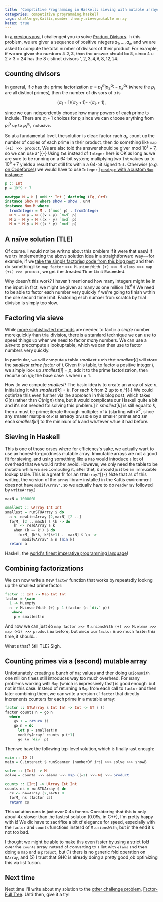 ```yaml
---
title: 'Competitive Programming in Haskell: sieving with mutable arrays'
categories: competitive programming,haskell
tags: challenge,Kattis,number theory,sieve,mutable array
katex: true
---
```


In [a previous
post](https://byorgey.github.io/blog/posts/2024/05/28/competitive-programming-in-haskell-two-problems.html)
I challenged you to solve [Product
Divisors](https://open.kattis.com/problems/productdivisors).  In this
problem, we are given a sequence of positive integers $a_1, \dots,
a_n$, and we are asked to compute the total number of divisors of
their product.  For example, if we are given the numbers $4, 2, 3$,
then the answer should be $8$, since $4 \times 2 \times 3 = 24$ has
the $8$ distinct divisors $1, 2, 3, 4, 6, 8, 12, 24$.

## Counting divisors

In general, if $a$ has the prime factorization $a = p_1^{\alpha_1} p_2^{\alpha_2}
\cdots p_k^{\alpha_k}$ (where the $p_i$ are all distinct primes), then
the number of divisors of $a$ is

$$(\alpha_1 + 1)(\alpha_2 + 1) \cdots (\alpha_k + 1),$$

since we can independently choose how many powers of each prime to
include.  There are $\alpha_i + 1$ choices for $p_i$ since we can
choose anything from $p_i^0$ up to $p_i^{\alpha_i}$, inclusive.

So at a fundamental level, the solution is clear: factor each $a_i$,
count up the number of copies of each prime in their product, then do
something like `map (+1) >>> product`.  We are also told the answer
should be given mod $10^9 + 7$, so we can use a^[{-} Using `Int`
instead of `Integer` here is OK as long as we are sure to be running
on a 64-bit system; multiplying two `Int` values up to $10^9 + 7$
yields a result that still fits within a 64-bit signed `Int`.
Otherwise (*e.g.* [on Codeforces](https://byorgey.github.io/blog/posts/2021/09/21/competitive-programming-in-haskell-codeforces-educational-round-114.html)) we would have to use `Integer`.] [`newtype` with a
custom `Num` instance](https://byorgey.github.io/blog/posts/2020/02/15/competitive-programming-in-haskell-modular-arithmetic-part-1.html):

```haskell
p :: Int
p = 10^9 + 7

newtype M = M { unM :: Int } deriving (Eq, Ord)
instance Show M where show = show . unM
instance Num M where
  fromInteger = M . (`mod` p) . fromInteger
  M x + M y = M ((x + y) `mod` p)
  M x - M y = M ((x - y) `mod` p)
  M x * M y = M ((x * y) `mod` p)
```

## A naïve solution (TLE)

Of course, I would not be writing about this problem if it were that
easy!  If we try implementing the above solution idea in a
straightforward way---for example, if we [take the simple factoring code from this blog
post](https://byorgey.wordpress.com/2020/02/07/competitive-programming-in-haskell-primes-and-factoring/)
and then do something like `map factor >>> M.unionsWith (+) >>> M.elems >>> map (+1) >>> product`, we get the dreaded Time Limit Exceeded.

Why doesn't this work?  I haven't mentioned how many integers might be
in the input: in fact, we might be given as many as one million ($10^6$)!  We need
to be able to factor each number very quickly if we're going to finish
within the one second time limit.  Factoring each number from scratch
by trial division is simply too slow.

## Factoring via sieve

While [more sophisticated methods](https://cp-algorithms.com/algebra/factorization.html) are needed to factor a *single*
number more quickly than trial division, there is a standard technique
we can use to speed things up when we need to factor *many* numbers.
We can use a *sieve* to precompute a lookup table, which we can then
use to factor numbers very quickly.

In particular, we will compute a table $\mathit{smallest}$ such that
$\mathit{smallest}[i]$ will store the *smallest prime factor* of $i$.
Given this table, to factor a positive integer $i$, we simply look up
$\mathit{smallest}[i] = p$, add it to the prime factorization, then
recurse on $i/p$; the base case is when $i = 1$.

How do we compute $\mathit{smallest}$?  The basic idea is to create an
array of size $n$, initializing it with $\mathit{smallest}[k] =
k$. For each $k$ from $2$ up to $n$,^[{-} We could optimize this even
further via the [approach in this blog
post](https://codeforces.com/blog/entry/54090), which takes $O(n)$
rather than $O(n \lg n)$ time, but it would complicate our Haskell
quite a bit and it's not needed for solving this problem.] if
$\mathit{smallest}[k]$ is still equal to $k$, then $k$ must be prime;
iterate through multiples of $k$ (starting with $k^2$, since any
smaller multiple of $k$ is already divisible by a smaller prime) and
set each $\mathit{smallest}[ki]$ to the minimum of $k$ and whatever
value it had before.

## Sieving in Haskell

This is one of those cases where for efficiency's sake, we actually
want to use an honest-to-goodness mutable array.  Immutable arrays are
not a good fit for sieving, and using something like a `Map` would
introduce a lot of overhead that we would rather avoid.  However, we
only need the table to be mutable while we are computing it; after
that, it should just be an immutable lookup table.  This is a great fit
for an `STUArray`:^[{-} Note that as of this writing, the version of the
`array` library installed in the Kattis environment does not have
`modifyArray'`, so we actually have to do `readArray` followed by
`writeArray`.]

```haskell
maxN = 1000000

smallest :: UArray Int Int
smallest = runSTUArray $ do
  a <- newListArray (2,maxN) [2 ..]
  forM_ [2 .. maxN] $ \k -> do
    k' <- readArray a k
    when (k == k') $ do
      forM_ [k*k, k*(k+1) .. maxN] $ \n ->
        modifyArray' a n (min k)
  return a
```

Haskell, the [world's finest imperative programming language](http://research.microsoft.com/en-us/um/people/simonpj/papers/marktoberdorf/mark.pdf)!

## Combining factorizations

We can now write a new `factor` function that works by repeatedly
looking up the smallest prime factor:

```haskell
factor :: Int -> Map Int Int
factor = \case
  1 -> M.empty
  n -> M.insertWith (+) p 1 (factor (n `div` p))
   where
    p = smallest!n
```

And now we can just do `map factor >>> M.unionsWith (+) >>> M.elems >>> map (+1) >>> product`
as before, but since our `factor` is so much faster this time, it
should...

What's that?  Still TLE?  Sigh.

## Counting primes via a (second) mutable array

Unfortunately, creating a bunch of `Map` values and then doing
`unionsWith` one million times still introduces way too much overhead.
For many problems working with `Map` (which is impressively fast) is
good enough, but not in this case.  Instead of returning a `Map` from
each call to `factor` and then later combining them, we can write a version of
`factor` that directly increments counters for each prime in a
mutable array:

```haskell
factor :: STUArray s Int Int -> Int -> ST s ()
factor counts n = go n
  where
    go 1 = return ()
    go n = do
      let p = smallest!n
      modifyArray' counts p (+1)
      go (n `div` p)
```

Then we have the following top-level solution, which is finally fast
enough:

```haskell
main :: IO ()
main = C.interact $ runScanner (numberOf int) >>> solve >>> showB

solve :: [Int] -> M
solve = counts >>> elems >>> map ((+1) >>> M) >>> product

counts :: [Int] -> UArray Int Int
counts ns = runSTUArray $ do
  cs <- newArray (2,maxN) 0
  forM_ ns (factor cs)
  return cs
```

This solution runs in just over 0.4s for me.  Considering that this is
only about 4x slower than the fastest solution (0.09s, in C++), I'm
pretty happy with it!  We did have to sacrifice a bit of elegance for
speed, especially with the `factor` and `counts` functions instead of
`M.unionsWith`, but in the end it's not too bad.

I thought we might be able to make this even faster by using a strict
fold over the `counts` array instead of converting to a list with
`elems` and then doing a `map` and a `product`, but (1) there is no
generic fold operation on `UArray`, and (2) I trust that GHC is
already doing a pretty good job optimizing this via list fusion.

## Next time

Next time I'll write about my solution to the [other challenge
problem](https://byorgey.github.io/blog/posts/2024/05/28/competitive-programming-in-haskell-two-problems.html),
[Factor-Full Tree](https://open.kattis.com/problems/factorfulltree).
Until then, give it a try!

